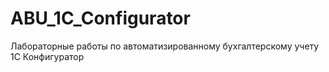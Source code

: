 # ABU_1C_Configurator
Лабораторные работы по автоматизированному бухгалтерскому учету 1С Конфигуратор
